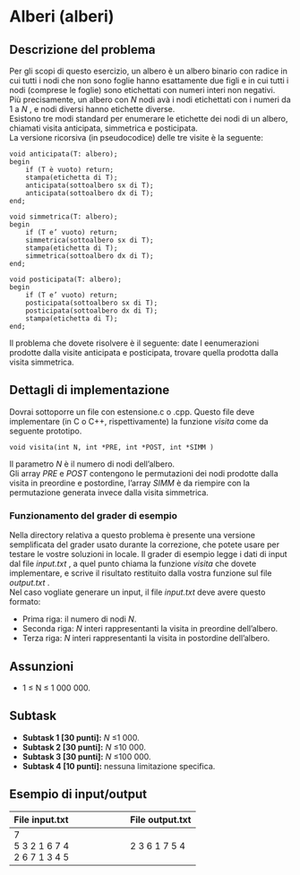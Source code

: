 # Alberi (alberi)

## Descrizione del problema

Per gli scopi di questo esercizio, un albero è un albero binario con radice in cui tutti i nodi che non sono foglie hanno esattamente due figli e in cui tutti i nodi (comprese le foglie) sono etichettati con numeri interi non negativi.  
Più precisamente, un albero con _N_ nodi avà i nodi etichettati con i numeri da 1 a _N_ , e nodi diversi hanno etichette diverse.  
Esistono tre modi standard per enumerare le etichette dei nodi di un albero, chiamati visita anticipata, simmetrica e posticipata.  
La versione ricorsiva (in pseudocodice) delle tre visite è la seguente:

```
void anticipata(T: albero);
begin
    if (T è vuoto) return;
    stampa(etichetta di T);
    anticipata(sottoalbero sx di T);
    anticipata(sottoalbero dx di T);
end;
```

```
void simmetrica(T: albero);
begin
    if (T e’ vuoto) return;
    simmetrica(sottoalbero sx di T);
    stampa(etichetta di T);
    simmetrica(sottoalbero dx di T);
end;
```

```
void posticipata(T: albero);
begin
    if (T e’ vuoto) return;
    posticipata(sottoalbero sx di T);
    posticipata(sottoalbero dx di T);
    stampa(etichetta di T);
end;
```

Il problema che dovete risolvere è il seguente: date l eenumerazioni prodotte dalla visite anticipata e posticipata, trovare quella prodotta dalla visita simmetrica.

## Dettagli di implementazione

Dovrai sottoporre un file con estensione.c o .cpp. Questo file deve implementare (in C o C++, rispettivamente) la funzione _visita_ come da seguente prototipo.

```
void visita(int N, int *PRE, int *POST, int *SIMM )

```

Il parametro _N_ è il numero di nodi dell’albero.  
Gli array _PRE_ e _POST_ contengono le permutazioni dei nodi prodotte dalla visita in preordine e postordine, l’array _SIMM_ è da riempire con la permutazione generata invece dalla visita simmetrica.

### Funzionamento del grader di esempio

Nella directory relativa a questo problema è presente una versione semplificata del grader usato durante la correzione, che potete usare per testare le vostre soluzioni in locale. Il grader di esempio legge i dati di input dal file _input.txt_ , a quel punto chiama la funzione _visita_ che dovete implementare, e scrive il risultato restituito dalla vostra funzione sul file _output.txt_ .  
Nel caso vogliate generare un input, il file _input.txt_ deve avere questo formato:

- Prima riga: il numero di nodi _N_.
- Seconda riga: _N_ interi rappresentanti la visita in preordine dell’albero.
- Terza riga: _N_ interi rappresentanti la visita in postordine dell’albero.

## Assunzioni

- 1 ≤ N ≤ 1 000 000.

## Subtask

- **Subtask 1 \[30 punti\]:** _N_ ≤1 000.
- **Subtask 2 \[30 punti\]:** _N_ ≤10 000.
- **Subtask 3 \[30 punti\]:** _N_ ≤100 000.
- **Subtask 4 \[10 punti\]:** nessuna limitazione specifica.

## Esempio di input/output


| File input.txt | &nbsp;&nbsp;&nbsp;&nbsp;&nbsp;&nbsp;&nbsp;&nbsp;&nbsp;&nbsp;&nbsp;&nbsp;&nbsp;&nbsp;&nbsp;&nbsp;&nbsp;&nbsp; | File output.txt |
| :------------  | :----------------------------------: | :-------------- |
| 7<br>5 3 2 1 6 7 4<br>2 6 7 1 3 4 5 |  &nbsp; | 2 3 6 1 7 5 4 |

